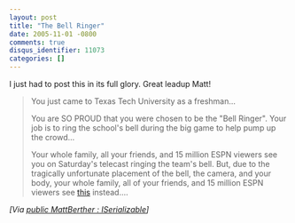 ```yaml
---
layout: post
title: "The Bell Ringer"
date: 2005-11-01 -0800
comments: true
disqus_identifier: 11073
categories: []
---
```

I just had to post this in its full glory. Great leadup Matt!

> You just came to Texas Tech University as a freshman...
>
> You are SO PROUD that you were chosen to be the "Bell Ringer". Your
> job is to ring the school's bell during the big game to help pump up
> the crowd...
>
> Your whole family, all your friends, and 15 million ESPN viewers see
> you on Saturday's telecast ringing the team's bell. But, due to the
> tragically unfortunate placement of the bell, the camera, and your
> body, your whole family, all of your friends, and 15 million ESPN
> viewers see
> [this](http://www.mattberther.com/downloads/bellringer.wmv)
> instead....

*[Via [public MattBerther :
ISerializable](http://www.mattberther.com/2005/11/000685.html)]*

